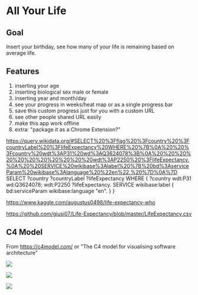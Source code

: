 # All Your Life

## Goal

Insert your birthday, see how many of your life is remaining based on average life.

## Features

1. inserting your age
2. inserting biological sex male or female
3. inserting year and month/day
4. see your progress in weeks/heat map or as a single progress bar
5. save this custom progress just for you with a custom URL
6. see other people shared URL easily
7. make this app work offline
8. extra: "package it as a Chrome Extension?"

https://query.wikidata.org/#SELECT%20%3Fflag%20%3Fcountry%20%3FcountryLabel%20%3FlifeExpectancy%20WHERE%20%7B%0A%20%20%3Fcountry%20wdt%3AP31%20wd%3AQ3624078%3B%0A%20%20%20%20%20%20%20%20%20%20%20wdt%3AP2250%20%3FlifeExpectancy.%0A%20%20SERVICE%20wikibase%3Alabel%20%7B%20bd%3AserviceParam%20wikibase%3Alanguage%20%22en%22.%20%7D%0A%7D
SELECT ?country ?countryLabel ?lifeExpectancy WHERE {
?country wdt:P31 wd:Q3624078;
wdt:P2250 ?lifeExpectancy.
SERVICE wikibase:label { bd:serviceParam wikibase:language "en". }
}

https://www.kaggle.com/augustus0498/life-expectancy-who

https://github.com/giusi07/Life-Expectancy/blob/master/LifeExpectancy.csv

## C4 Model

From https://c4model.com/ or "The C4 model for visualising software architecture"

![](http://www.plantuml.com/plantuml/proxy?src=https://raw.githubusercontent.com/riccardogiorato/livora/master/docs/context.puml)

![](http://www.plantuml.com/plantuml/proxy?src=https://raw.githubusercontent.com/riccardogiorato/livora/master/docs/container.puml)

![](http://www.plantuml.com/plantuml/proxy?src=https://raw.githubusercontent.com/riccardogiorato/livora/master/docs/component.puml)
